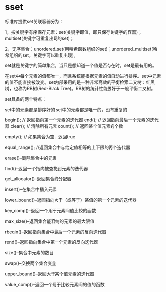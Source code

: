 # sset

标准库提供set关联容器分为：

1，按关键字有序保存元素：set(关键字即值，即只保存关键字的容器)；multiset(关键字可重复出现的set)；

2，无序集合：unordered_set(用哈希函数组织的set)；unordered_multiset(哈希组织的set，关键字可以重复出现)。

set就是关键字的简单集合。当只是想知道一个值是否存在时，set是最有用的。

在set中每个元素的值都唯一，而且系统能根据元素的值自动进行排序。set中元素的值不能直接被改变。set内部采用的是一种非常高效的平衡检索二叉树：红黑树，也称为RB树(Red-Black Tree)。RB树的统计性能要好于一般平衡二叉树。

set具备的两个特点：

set中的元素都是排序好的
set中的元素都是唯一的，没有重复的



begin();            // 返回指向第一个元素的迭代器
end();              // 返回指向最后一个元素的迭代器
clear();            // 清除所有元素
count();            // 返回某个值元素的个数

empty();            // 如果集合为空，返回true

equal_range();      //返回集合中与给定值相等的上下限的两个迭代器

erase()–删除集合中的元素

find()–返回一个指向被查找到元素的迭代器

get_allocator()–返回集合的分配器

insert()–在集合中插入元素

lower_bound()–返回指向大于（或等于）某值的第一个元素的迭代器

key_comp()–返回一个用于元素间值比较的函数

max_size()–返回集合能容纳的元素的最大限值

rbegin()–返回指向集合中最后一个元素的反向迭代器

rend()–返回指向集合中第一个元素的反向迭代器

size()–集合中元素的数目

swap()–交换两个集合变量

upper_bound()–返回大于某个值元素的迭代器

value_comp()–返回一个用于比较元素间的值的函数